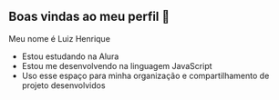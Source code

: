 ## Boas vindas ao meu perfil 🖤

Meu nome é Luiz Henrique

- Estou estudando na Alura
- Estou me desenvolvendo na linguagem JavaScript
- Uso esse espaço para minha organização e compartilhamento de projeto desenvolvidos
